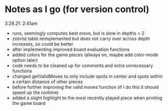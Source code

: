 # Notes as I go (for version control)  
3.28.21: 2:41am
- runs, seemingly computes best move, but is slow in depths > 2
- zobrist table reimplemented but does not carry over across depth increases, so could be better
- after implementing improved board evaluation functions
- added colors for the game pieces (always on, maybe add color-mode option later)
- code needs to be cleaned up for comments and extra unnecessary functions
- changed getValidMoves to only include spots in center and spots within a certain distance of other pieces
- before further improving the valid moves function (if I do this it should speed up the runtime)
- added a slight highlight to the most recently played piece when printing the game board